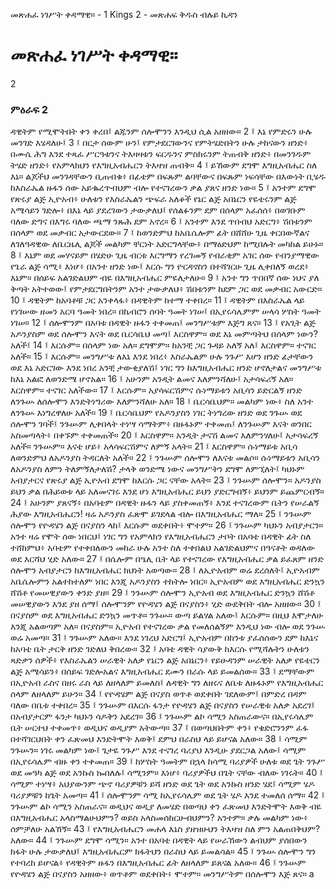 ﻿
 መጽሐፈ ነገሥት ቀዳማዊ። - 1 Kings 2 - መጽሐፍ ቅዱስ ብሉይ ኪዳን
# መጽሐፈ ነገሥት ቀዳማዊ።
2
### ምዕራፍ 2
ዳዊትም የሚሞትበት ቀን ቀረበ፤ ልጁንም ሰሎሞንን እንዲህ ሲል አዘዘው።
2 ፤ እኔ የምድሩን ሁሉ መንገድ እሄዳለሁ፤
3 ፤ በርታ ሰውም ሁን፤ የምታደርገውንና የምትሄድበትን ሁሉ ታከናውን ዘንድ፥ በሙሴ ሕግ እንደ ተጻፈ ሥርዓቱንና ትእዛዛቱን ፍርዱንና ምስክሩንም ትጠብቅ ዘንድ፥ በመንገዱም ትሄድ ዘንድ፥ የአምላክህን የእግዚአብሔርን ትእዛዝ ጠብቅ።
4 ፤ ይኸውም ደግሞ እግዚአብሔር ስለ እኔ። ልጆችህ መንገዳቸውን ቢጠብቁ፥ በፊቴም በፍጹም ልባቸውና በፍጹም ነፍሳቸው በእውነት ቢሄዱ ከእስራኤል ዙፋን ሰው አይቈረጥብህም ብሎ የተናገረውን ቃል ያጸና ዘንድ ነው።
5 ፤ አንተም ደግሞ የጽሩያ ልጅ ኢዮአብ፥ ሁለቱን የእስራኤልን ጭፍራ አለቆች የኔር ልጅ አበኔርን የዬቴሩንም ልጅ አሜሳይን ገድሎ፥ በእኔ ላይ ያደረገውን ታውቃለህ፤ የሰልፉንም ደም በሰላም አፈሰሰ፥ በወገቡም ባለው ድግና በእግሩ ባለው ጫማ ንጹሕ ደም አኖረ።
6 ፤ አንተም እንደ ጥበብህ አድርግ፥ ሽበቱንም በሰላም ወደ መቃብር አታውርደው።
7 ፤ ከወንድምህ ከአቤሴሎም ፊት በሸሸሁ ጊዜ ቀርበውኛልና ለገለዓዳዊው ለቤርዜሊ ልጆች መልካም ቸርነት አድርግላቸው፥ በማዕድህም ከሚበሉት መካከል ይሁኑ።
8 ፤ እኔም ወደ መሃናይም በሄድሁ ጊዜ ብርቱ እርግማን የረገመኝ የብራቂም አገር ሰው የብንያማዊው የጌራ ልጅ ሳሚ፥ እነሆ፥ በአንተ ዘንድ ነው፤ እርሱ ግን ዮርዳኖስን በተሻገርሁ ጊዜ ሊቀበለኝ ወረደ፥ እኔም። በሰይፍ አልገድልህም ብዬ በእግዚአብሔር ምዬለታለሁ።
9 ፤ አንተ ግን ጥበበኛ ሰው ነህና ያለ ቅጣት አትተወው፤ የምታደርግበትንም አንተ ታውቃለህ፥ ሽበቱንም ከደም ጋር ወደ መቃብር አውርድ።
10 ፤ ዳዊትም ከአባቶቹ ጋር አንቀላፋ፥ በዳዊትም ከተማ ተቀበረ።
11 ፤ ዳዊትም በእስራኤል ላይ የነገሠው ዘመን አርባ ዓመት ነበረ። በኬብሮን ሰባት ዓመት ነገሠ፤ በኢየሩሳሌምም ሠላሳ ሦስት ዓመት ነገሠ።
12 ፤ ሰሎሞንም በአባቱ በዳዊት ዙፋን ተቀመጠ፤ መንግሥቱም እጅግ ጸና።
13 ፤ የአጊት ልጅ አዶንያስም ወደ ሰሎሞን እናት ወደ ቤርሳቤህ መጣ፤ እርስዋም። ወደ እኔ መምጣትህ በሰላም ነውን? አለች፤
14 ፤ እርሱም። በሰላም ነው አለ። ደግሞም። ከአንቺ ጋር ጉዳይ አለኝ አለ፤ እርስዋም። ተናገር አለች።
15 ፤ እርሱም። መንግሥቱ ለእኔ እንደ ነበረ፥ እስራኤልም ሁሉ ንጉሥ እሆን ዘንድ ፊታቸውን ወደ እኔ አድርገው እንደ ነበረ አንቺ ታውቂያለሽ፤ ነገር ግን ከእግዚአብሔር ዘንድ ሆኖለታልና መንግሥቱ ከእኔ አልፎ ለወንድሜ ሆኖአል።
16 ፤ አሁንም አንዲት ልመና እለምንሻለሁ፤ አታሳፍሪኝ አለ። እርስዋም። ተናገር አለችው።
17 ፤ እርሱም። አያሳፍርሽምና ሱነማይቱን አቢሳን ይድርልኝ ዘንድ ለንጉሡ ለሰሎሞን እንድትነግሪው እለምንሻለሁ አለ።
18 ፤ ቤርሳቤህም። መልካም ነው፥ ስለ አንተ ለንጉሡ እነግረዋለሁ አለች።
19 ፤ ቤርሳቤህም የአዶንያስን ነገር ትነግረው ዘንድ ወደ ንጉሡ ወደ ሰሎሞን ገባች፤ ንጉሡም ሊቀበላት ተነሣ ሳማትም፥ በዙፋኑም ተቀመጠ፤ ለንጉሡም እናት ወንበር አስመጣላት፥ በቀኙም ተቀመጠች።
20 ፤ እርስዋም። አንዲት ታናሽ ልመና እለምንሃለሁ፤ አታሳፍረኝ አለች። ንጉሡም። እናቴ ሆይ፥ አላሳፍርሽምና ለምኝ አላት።
21 ፤ እርስዋም። ሱነማይቱ አቢሳ ለወንድምህ ለአዶንያስ ትዳርለት አለች።
22 ፤ ንጉሡም ሰሎሞን ለእናቱ መልሶ። ሱነማይቱን አቢሳን ለአዶንያስ ለምን ትለምኝለታለሽ? ታላቅ ወንድሜ ነውና መንግሥትን ደግሞ ለምኚለት፤ ካህኑም አብያታርና የጽሩያ ልጅ ኢዮአብ ደግሞ ከእርሱ ጋር ናቸው አላት።
23 ፤ ንጉሡም ሰሎሞን። አዶንያስ ይህን ቃል በሕይወቱ ላይ አለመናገሩ እንደ ሆነ እግዚአብሔር ይህን ያድርግብኝ፥ ይህንም ይጨምርብኝ።
24 ፤ አሁንም ያጸናኝ፥ በአባቴም በዳዊት ዙፋን ላይ ያስቀመጠኝ፥ እንደ ተናገረውም ቤትን የሠራልኝ ሕያው እግዚአብሔርን! ዛሬ አዶንያስ ፈጽሞ ይገደላል ብሎ በእግዚአብሔር ማለ።
25 ፤ ንጉሡም ሰሎሞን የዮዳሄን ልጅ በናያስን ላከ፤ እርሱም ወደቀበት፥ ሞተም።
26 ፤ ንጉሡም ካህኑን አብያታርን። አንተ ዛሬ የሞት ሰው ነበርህ፤ ነገር ግን የአምላክን የእግዚአብሔርን ታቦት በአባቴ በዳዊት ፊት ስለ ተሸከምህ፥ አባቴም የተቀበለውን መከራ ሁሉ አንተ ስለ ተቀበልህ አልገድልህምና በዓናቶት ወዳለው ወደ እርሻህ ሂድ አለው።
27 ፤ በሴሎም በዔሊ ቤት ላይ የተናገረው የእግዚአብሔር ቃል ይፈጸም ዘንድ ሰሎሞን አብያታርን ከእግዚአብሔር ክህነት አወጣው።
28 ፤ ለኢዮአብም ወሬ ደረሰለት፤ ኢዮአብም አቤሴሎምን አልተከተለም ነበር እንጂ አዶንያስን ተከትሎ ነበር። ኢዮአብም ወደ እግዚአብሔር ድንኳን ሸሽቶ የመሠዊያውን ቀንድ ያዘ።
29 ፤ ንጉሡም ሰሎሞን ኢዮአብ ወደ እግዚአብሔር ድንኳን ሸሽቶ መሠዊያውን እንደ ያዘ ሰማ፤ ሰሎሞንም የዮዳሄን ልጅ በናያስን፥ ሂድ ውደቅበት ብሎ አዘዘው።
30 ፤ በናያስም ወደ እግዚአብሔር ድንኳን መጥቶ። ንጉሡ። ውጣ ይልሃል አለው፤ እርሱም። በዚህ እሞታለሁ እንጂ አልወጣም አለ። በናያስም። ኢዮአብ የተናገረው ቃል የመለሰልኝም እንዲህ ነው ብሎ ወደ ንጉሡ ወሬ አመጣ።
31 ፤ ንጉሡም አለው። እንደ ነገረህ አድርግ፤ ኢዮአብም በከንቱ ያፈሰሰውን ደም ከእኔና ከአባቴ ቤት ታርቅ ዘንድ ገድለህ ቅበረው።
32 ፤ አባቴ ዳዊት ሳያውቅ ከእርሱ የሚሻሉትን ሁለቱን ጻድቃን ሰዎች፥ የእስራኤልን ሠራዊት አለቃ የኔርን ልጅ አበኔርን፥ የይሁዳንም ሠራዊት አለቃ የዬቴርን ልጅ አሜሳይን፥ በሰይፍ ገድሎአልና እግዚአብሔር ደሙን በራሱ ላይ ይመልሰው።
33 ፤ ደማቸውም በኢዮአብ ራስና በዘሩ ራስ ላይ ለዘላለም ይመለስ፤ ለዳዊት ግን ለዘሩና ለቤቱ ለዙፋኑም የእግዚአብሔር ሰላም ለዘላለም ይሁን።
34 ፤ የዮዳሄም ልጅ በናያስ ወጥቶ ወደቀበት ገደለውም፤ በምድረ በዳም ባለው በቤቱ ተቀበረ።
35 ፤ ንጉሡም በእርሱ ፋንታ የዮዳሄን ልጅ በናያስን የሠራዊቱ አለቃ አደረገ፤ በአብያታርም ፋንታ ካህኑን ሳዶቅን አደረገ።
36 ፤ ንጉሡም ልኮ ሳሚን አስጠራውና። በኢየሩሳሌም ቤት ሠርተህ ተቀመጥ፥ ወዲህና ወዲያም አትውጣ።
37 ፤ በወጣህበትም ቀን፥ የቄድሮንንም ፈፋ በተሻገርህበት ቀን ፈጽመህ እንድትሞት እወቅ፤ ደምህ በራስህ ላይ ይሆናል አለው።
38 ፤ ሳሚም ንጉሡን። ነገሩ መልካም ነው፤ ጌታዬ ንጉሥ እንደ ተናገረ ባሪያህ እንዲሁ ያደርጋል አለው፤ ሳሚም በኢየሩሳሌም ብዙ ቀን ተቀመጠ።
39 ፤ ከሦስት ዓመትም በኋላ ከሳሚ ባሪያዎች ሁለቱ ወደ ጌት ንጉሥ ወደ መዓካ ልጅ ወደ አንኩስ ኰበለሉ፤ ሳሚንም። እነሆ፥ ባሪያዎችህ በጌት ናቸው ብለው ነገሩት።
40 ፤ ሳሚም ተነሣ፥ አህያውንም ጭኖ ባሪያዎቹን ይሻ ዘንድ ወደ ጌት ወደ አንኩስ ዘንድ ሄደ፤ ሳሚም ሄዶ ባሪያዎቹን ከጌት አመጣ።
41 ፤ ሰሎሞንም ሳሚ ከኢየሩሳሌም ወደ ጌት ሄዶ እንደ ተመለሰ ሰማ።
42 ፤ ንጉሡም ልኮ ሳሚን አስጠራና። ወዲህና ወዲያ ለመሄድ በወጣህ ቀን ፈጽመህ እንድትሞት እወቅ ብዬ በእግዚአብሔር አላስማልሁህምን? ወይስ አላስመሰከርሁብህምን? አንተም። ቃሉ መልካም ነው፥ ሰምቻለሁ አልኸኝ።
43 ፤ የእግዚአብሔርን መሐላ እኔስ ያዘዝሁህን ትእዛዝ ስለ ምን አልጠበቅህም? አለው።
44 ፤ ንጉሡም ደግሞ ሳሚን። አንተ በአባቴ በዳዊት ላይ የሠራኸውን ልብህም ያሰበውን ክፋት ሁሉ ታውቃለህ፤ እግዚአብሔርም ክፋትህን በራስህ ላይ ይመልሳል።
45 ፤ ንጉሡ ሰሎሞን ግን የተባረከ ይሆናል፥ የዳዊትም ዙፋን በእግዚአብሔር ፊት ለዘላለም ይጸናል አለው።
46 ፤ ንጉሡም የዮዳሄን ልጅ በናያስን አዘዘው፥ ወጥቶም ወደቀበት፥ ሞተም። መንግሥትም በሰሎሞን እጅ ጸና። a 
